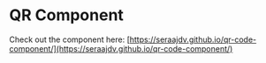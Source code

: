 # QR Component

Check out the component here: [https://seraajdv.github.io/qr-code-component/](https://seraajdv.github.io/qr-code-component/)
